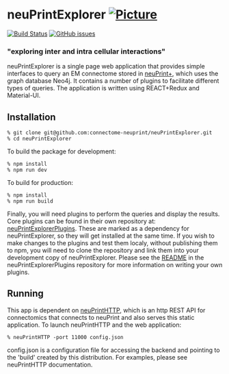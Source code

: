 # neuPrintExplorer [![Picture](https://raw.github.com/janelia-flyem/janelia-flyem.github.com/master/images/HHMI_Janelia_Color_Alternate_180x40.png)](http://www.janelia.org)
[![Build Status](https://travis-ci.org/connectome-neuprint/neuPrintExplorer.svg?branch=master)](https://travis-ci.org/connectome-neuprint/neuPrintExplorer)
[![GitHub issues](https://img.shields.io/github/issues/connectome-neuprint/neuPrintExplorer.svg)](https://GitHub.com/connectome-neuprint/neuPrintExplorer/issues/)

### "exploring inter and intra cellular interactions"

neuPrintExplorer is a single page web application that provides simple interfaces to query
an EM connectome stored in [neuPrint+](https://github.com/connectome-neuprint/neuPrint),
which uses the graph database Neo4j.  It contains a number of plugins to facilitate different
types of queries. The application is written using REACT+Redux and Material-UI.

## Installation

    % git clone git@github.com:connectome-neuprint/neuPrintExplorer.git
    % cd neuPrintExplorer

To build the package for development:

    % npm install
    % npm run dev

To build for production:

    % npm install
    % npm run build


Finally, you will need plugins to perform the queries and display
the results. Core plugins can be found in their own repository at:
[neuPrintExplorerPlugins](https://github.com/connectome-neuprint/neuPrintExplorerPlugins).
These are marked as a dependency for neuPrintExplorer, so they will get installed
at the same time. If you wish to make changes to the plugins and test them
localy, without publishing them to npm, you will need to clone the repository
and link them into your development copy of neuPrintExplorer. Please see the [README](https://github.com/connectome-neuprint/neuPrintExplorerPlugins/blob/master/README.md) in the neuPrintExplorerPlugins repository for more information on writing your own plugins.


## Running

This app is dependent on [neuPrintHTTP](https://github.com/connectome-neuprint/neuPrintHTTP), which is an http REST
API for connectomics that connects to neuPrint and also serves this static application.  To launch neuPrintHTTP and
the web application:

    % neuPrintHTTP -port 11000 config.json

config.json is a configuration file for accessing the backend and pointing to the 'build' created by this distribution.  For examples, please see neuPrintHTTP documentation.
